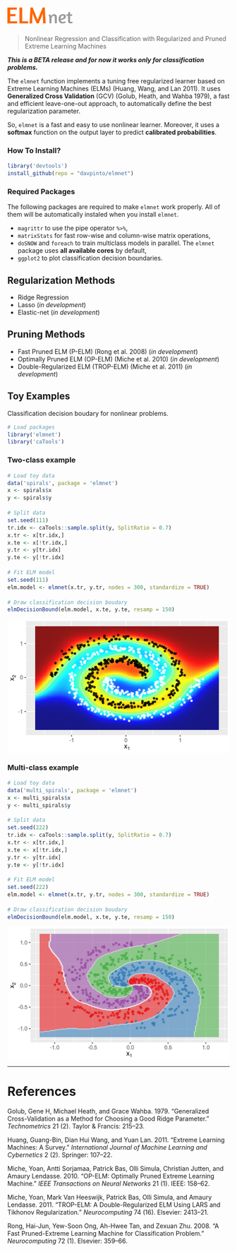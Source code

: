 ![elmnet R package](elmnet_logo.png "fig:")
================

> Nonlinear Regression and Classification with Regularized and Pruned Extreme Learning Machines

***This is a BETA release and for now it works only for classification problems.***

The `elmnet` function implements a tuning free regularized learner based on Extreme Learning Machines (ELMs) (Huang, Wang, and Lan 2011). It uses **Generalized Cross Validation** (GCV) (Golub, Heath, and Wahba 1979), a fast and efficient leave-one-out approach, to automatically define the best regularization parameter.

So, `elmnet` is a fast and easy to use nonlinear learner. Moreover, it uses a **softmax** function on the output layer to predict **calibrated probabilities**.

### How To Install?

``` r
library('devtools')
install_github(repo = "davpinto/elmnet")
```

### Required Packages

The following packages are required to make `elmnet` work properly. All of them will be automatically instaled when you install `elmnet`.

-   `magrittr` to use the pipe operator `%>%`,
-   `matrixStats` for fast row-wise and column-wise matrix operations,
-   `doSNOW` and `foreach` to train multiclass models in parallel. The `elmnet` package uses **all available cores** by default,
-   `ggplot2` to plot classification decision boundaries.

Regularization Methods
----------------------

-   Ridge Regression
-   Lasso (*in development*)
-   Elastic-net (*in development*)

Pruning Methods
---------------

-   Fast Pruned ELM (P-ELM) (Rong et al. 2008) (*in development*)
-   Optimally Pruned ELM (OP-ELM) (Miche et al. 2010) (*in development*)
-   Double-Regularized ELM (TROP-ELM) (Miche et al. 2011) (*in development*)

Toy Examples
------------

Classification decision boudary for nonlinear problems.

``` r
# Load packages
library('elmnet')
library('caTools')
```

### Two-class example

``` r
# Load toy data
data('spirals', package = 'elmnet')
x <- spirals$x
y <- spirals$y

# Split data
set.seed(111)
tr.idx <- caTools::sample.split(y, SplitRatio = 0.7)
x.tr <- x[tr.idx,]
x.te <- x[!tr.idx,]
y.tr <- y[tr.idx]
y.te <- y[!tr.idx]

# Fit ELM model
set.seed(111)
elm.model <- elmnet(x.tr, y.tr, nodes = 300, standardize = TRUE)

# Draw classification decision boudary
elmDecisionBound(elm.model, x.te, y.te, resamp = 150)
```

<img src="README_files/figure-markdown_github/unnamed-chunk-3-1.png" style="display: block; margin: auto;" />

### Multi-class example

``` r
# Load toy data
data('multi_spirals', package = 'elmnet')
x <- multi_spirals$x
y <- multi_spirals$y

# Split data
set.seed(222)
tr.idx <- caTools::sample.split(y, SplitRatio = 0.7)
x.tr <- x[tr.idx,]
x.te <- x[!tr.idx,]
y.tr <- y[tr.idx]
y.te <- y[!tr.idx]

# Fit ELM model
set.seed(222)
elm.model <- elmnet(x.tr, y.tr, nodes = 300, standardize = TRUE)

# Draw classification decision boudary
elmDecisionBound(elm.model, x.te, y.te, resamp = 150)
```

<img src="README_files/figure-markdown_github/unnamed-chunk-4-1.png" style="display: block; margin: auto;" />

------------------------------------------------------------------------

References
==========

Golub, Gene H, Michael Heath, and Grace Wahba. 1979. “Generalized Cross-Validation as a Method for Choosing a Good Ridge Parameter.” *Technometrics* 21 (2). Taylor & Francis: 215–23.

Huang, Guang-Bin, Dian Hui Wang, and Yuan Lan. 2011. “Extreme Learning Machines: A Survey.” *International Journal of Machine Learning and Cybernetics* 2 (2). Springer: 107–22.

Miche, Yoan, Antti Sorjamaa, Patrick Bas, Olli Simula, Christian Jutten, and Amaury Lendasse. 2010. “OP-ELM: Optimally Pruned Extreme Learning Machine.” *IEEE Transactions on Neural Networks* 21 (1). IEEE: 158–62.

Miche, Yoan, Mark Van Heeswijk, Patrick Bas, Olli Simula, and Amaury Lendasse. 2011. “TROP-ELM: A Double-Regularized ELM Using LARS and Tikhonov Regularization.” *Neurocomputing* 74 (16). Elsevier: 2413–21.

Rong, Hai-Jun, Yew-Soon Ong, Ah-Hwee Tan, and Zexuan Zhu. 2008. “A Fast Pruned-Extreme Learning Machine for Classification Problem.” *Neurocomputing* 72 (1). Elsevier: 359–66.
